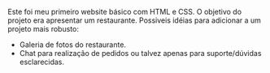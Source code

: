 Este foi meu primeiro website básico com HTML e CSS.
O objetivo do projeto era apresentar um restaurante.
Possiveis idéias para adicionar a um projeto mais robusto:
 - Galeria de fotos do restaurante.
 - Chat para realização de pedidos ou talvez apenas para suporte/dúvidas esclarecidas.

